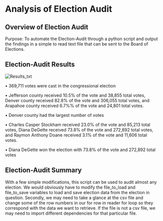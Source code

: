 # Analysis of Election Audit

## Overview of Election Audit
Purpose: To automate the Election-Audit through a python script and output the findings in a simple to read text file that can be sent to the Board of Elections.

## Election-Audit Results
![Results_txt](https://user-images.githubusercontent.com/92996865/148632923-7e5580f4-9395-40ba-b691-5f0808ead637.png)

•	369,711 votes were cast in the congressional election

•	Jefferson county received 10.5% of the vote and 38,855 total votes, Denver county received 82.8% of the vote and 306,055 total votes, and Arapahoe county received 6.7%% of the vote and 24,801 total votes.

•	Denver county had the largest number of votes

•	Charles Casper Stockham received 23.0% of the vote and 85,213 total votes, Diana DeGette received 73.8% of the vote and 272,892 total votes, and Raymon Anthony Doane received 3.1% of the vote and 11,606 total votes.

•	Diana DeGette won the election with 73.8% of the vote and 272,892 total votes

## Election-Audit Summary
With a few simple modifications, this script can be used to audit almost any election. We would obviously have to modify the file_to_load and file_to_save variables to load and save election data from the election in question. Secondly, we may need to take a glance at the csv file and change some of the row numbers in our for row in reader for loop so they correspond with the data we want to retrieve.  If the file is not a csv file, we may need to import different dependencies for that particular file.

